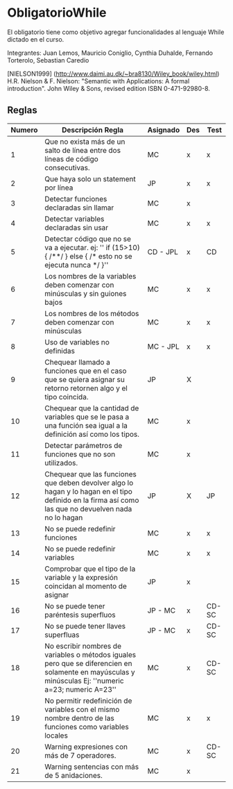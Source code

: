 # ObligatorioWhile

El obligatorio tiene como objetivo agregar funcionalidades al lenguaje While dictado en el curso. 

Integrantes: Juan Lemos, Mauricio Coniglio, Cynthia Duhalde, Fernando Torterolo, Sebastian Caredio

[NIELSON1999] (http://www.daimi.au.dk/~bra8130/Wiley_book/wiley.html)
H.R. Nielson & F. Nielson: "Semantic with Applications: A formal introduction". John Wiley & Sons, revised edition ISBN 0-471-92980-8.


## Reglas

| Numero | Descripción Regla | Asignado | Des | Test |
|--------|-------------------------------------------------------------------------------------------------------------------------------------------------------|----------|-----|-------|
| 1 | Que no exista más de un salto de línea entre dos líneas de código consecutivas. | MC | x | x |
| 2 | Que haya solo un statement por línea | JP | x | x |
| 3 | Detectar funciones declaradas sin llamar | MC | x |  |
| 4 | Detectar variables declaradas sin usar | MC | x |  x|
| 5 | Detectar código que no se va a ejecutar. ej: '' if (15>10) { /\*\*/ } else { /\* esto no se ejecuta nunca \*/ }'' | CD - JPL | x | CD |
| 6 | Los nombres de la variables deben comenzar con minúsculas y sin guiones bajos | MC | x | x |
| 7 | Los nombres de los métodos deben comenzar con minúsculas | MC | x | x |
| 8 | Uso de variables no definidas | MC - JPL | x | x |
| 9 | Chequear llamado a funciones que en el caso que se quiera asignar su retorno retornen algo y el tipo coincida. | JP | X |  |
| 10 | Chequear que la cantidad de variables que se le pasa a una función sea igual a la definición así como los tipos. | MC | x |  |
| 11 | Detectar parámetros de funciones que no son utilizados. | MC | x |  |
| 12 | Chequear que las funciones que deben devolver algo lo hagan y lo hagan en el tipo definido en la firma así como las que no devuelven nada no lo hagan | JP | X | JP |
| 13 | No se puede redefinir funciones | MC | x | x |
| 14 | No se puede redefinir variables | MC | x | x |
| 15 | Comprobar que el tipo de la variable y la expresión coincidan al momento de asignar | JP | x |  |
| 16 | No se puede tener paréntesis superfluos | JP - MC | x | CD-SC |
| 17 | No se puede tener llaves superfluas | JP - MC | x | CD-SC |
| 18 | No escribir nombres de variables o métodos iguales pero que se diferencien en solamente en mayúsculas y minúsculas Ej: ''numeric a=23; numeric A=23'' | MC | x | CD-SC |
| 19 | No permitir redefinición de variables con el mismo nombre dentro de las funciones como variables locales | MC | x | x |
| 20 | Warning expresiones con más de 7 operadores. | MC | x | CD-SC |
| 21 | Warning sentencias con más de 5 anidaciones. | MC | x |  |

